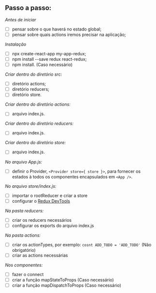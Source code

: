 ## Passo a passo: 

*Antes de iniciar*
- [ ] pensar sobre o que haverá no estado global;
- [ ] pensar sobre quais actions iremos precisar na aplicação;

*Instalação*
- [ ] npx create-react-app my-app-redux;
- [ ] npm install --save redux react-redux;
- [ ] npm install. (Caso necessário)

*Criar dentro do diretório src:*
- [ ] diretório actions;
- [ ] diretório reducers;
- [ ] diretório store.

*Criar dentro do diretório actions:*
- [ ] arquivo index.js.

*Criar dentro do diretório reducers:*
- [ ] arquivo index.js.

*Criar dentro do diretório store:*
- [ ] arquivo index.js.

*No arquivo App.js:*
- [ ] definir o Provider, `<Provider store={ store }>`, para fornecer os estados à todos os componentes encapsulados em `<App />`.

*No arquivo store/index.js:*
- [ ] importar o rootReducer e criar a store
- [ ] configurar o [Redux DevTools](https://github.com/reduxjs/redux-devtools)

*Na pasta reducers:*
- [ ] criar os reducers necessários
- [ ] configurar os exports do arquivo index.js

*Na pasta actions:*
- [ ] criar os actionTypes, por exemplo: `cosnt ADD_TODO = 'ADD_TODO'` (Não obrigatório)
- [ ] criar as actions necessárias

*Nos componentes:*
- [ ] fazer o connect
- [ ] criar a função mapStateToProps (Caso necessário)
- [ ] criar a função mapDispatchToProps (Caso necessário)
